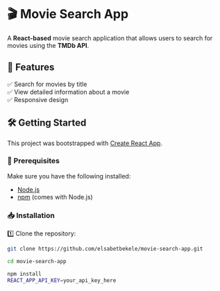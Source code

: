 # 🎬 Movie Search App  

A **React-based** movie search application that allows users to search for movies using the **TMDb API**.  

## 🚀 Features  

✅ Search for movies by title  
✅ View detailed information about a movie  
✅ Responsive design  

## 🛠️ Getting Started  

This project was bootstrapped with [Create React App](https://github.com/facebook/create-react-app).  

### 📌 Prerequisites  

Make sure you have the following installed:  

- [Node.js](https://nodejs.org/)  
- [npm](https://www.npmjs.com/) (comes with Node.js)  

### 📥 Installation  

1️⃣ Clone the repository:  
   ```sh
   git clone https://github.com/elsabetbekele/movie-search-app.git
   
   cd movie-search-app

   npm install
   REACT_APP_API_KEY=your_api_key_here

